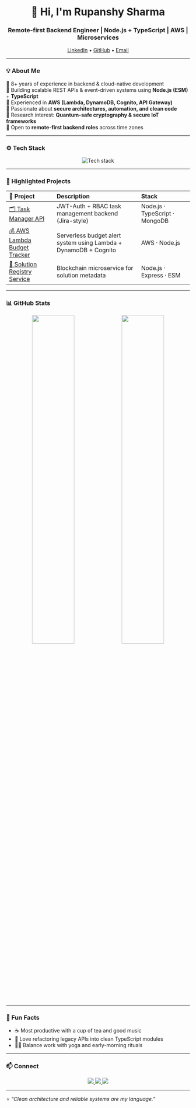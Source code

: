 <!-- Profile Header -->
<h1 align="center">👋 Hi, I'm Rupanshy Sharma</h1>
<h3 align="center">Remote-first Backend Engineer | Node.js + TypeScript | AWS | Microservices</h3>

<p align="center">
  <a href="https://www.linkedin.com/in/rupanshy-sharma/">LinkedIn</a> •
  <a href="https://github.com/Rupanshy">GitHub</a> •
  <a href="mailto:rupanshy.sharma@gmail.com">Email</a>
</p>

---

### 💡 About Me
🔹 8+ years of experience in backend & cloud-native development  
🔹 Building scalable REST APIs & event-driven systems using **Node.js (ESM)** + **TypeScript**  
🔹 Experienced in **AWS (Lambda, DynamoDB, Cognito, API Gateway)**  
🔹 Passionate about **secure architectures, automation, and clean code**  
🔹 Research interest: **Quantum-safe cryptography & secure IoT frameworks**  
🔹 Open to **remote-first backend roles** across time zones  

---

### ⚙️ Tech Stack
<p align="center">
  <img src="https://skillicons.dev/icons?i=nodejs,typescript,express,mongodb,aws,docker,githubactions,linux" alt="Tech stack" />
</p>

---

### 📂 Highlighted Projects
| 🧩 Project | Description | Stack |
|:--|:--|:--|
| [🗂️ Task Manager API](https://github.com/Rupanshy/task-manager-api) | JWT-Auth + RBAC task management backend (Jira-style) | Node.js · TypeScript · MongoDB |
| [💰 AWS Lambda Budget Tracker](https://github.com/Rupanshy/aws-lambda-budget-tracker) | Serverless budget alert system using Lambda + DynamoDB + Cognito | AWS · Node.js |
| [🔗 Solution Registry Service](#) | Blockchain microservice for solution metadata | Node.js · Express · ESM |

---

### 📊 GitHub Stats
<p align="center">
  <img width="48%" src="https://github-readme-stats.vercel.app/api?username=Rupanshy&show_icons=true&theme=tokyonight&hide_border=true" />
  <img width="48%" src="https://github-readme-streak-stats.herokuapp.com?user=Rupanshy&theme=tokyonight&hide_border=true" />
</p>

---

### 🧠 Fun Facts
- ☕ Most productive with a cup of tea and good music  
- 🧩 Love refactoring legacy APIs into clean TypeScript modules  
- 🧘‍♂️ Balance work with yoga and early-morning rituals  

---

### 📫 Connect
<p align="center">
  <a href="https://www.linkedin.com/in/rupanshy-sharma/">
    <img src="https://img.shields.io/badge/LinkedIn-blue?logo=linkedin&logoColor=white" />
  </a>
  <a href="mailto:rupanshy.sharma@gmail.com">
    <img src="https://img.shields.io/badge/Email-grey?logo=gmail&logoColor=white" />
  </a>
  <a href="https://github.com/Rupanshy">
    <img src="https://img.shields.io/badge/GitHub-black?logo=github" />
  </a>
</p>

---

⭐ *“Clean architecture and reliable systems are my language.”*
